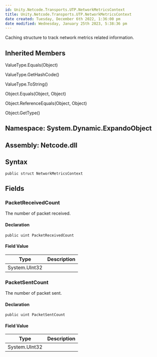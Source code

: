 ```yaml
---
id: Unity.Netcode.Transports.UTP.NetworkMetricsContext
title: Unity.Netcode.Transports.UTP.NetworkMetricsContext
date created: Tuesday, December 6th 2022, 1:36:00 pm
date modified: Wednesday, January 25th 2023, 5:38:36 pm
---
```


<div class="markdown level0 summary">

Caching structure to track network metrics related information.

</div>

<div class="markdown level0 conceptual">

</div>

<div class="inheritedMembers">

## Inherited Members

<div>

ValueType.Equals(Object)

</div>

<div>

ValueType.GetHashCode()

</div>

<div>

ValueType.ToString()

</div>

<div>

Object.Equals(Object, Object)

</div>

<div>

Object.ReferenceEquals(Object, Object)

</div>

<div>

Object.GetType()

</div>

</div>

## **Namespace**: System.Dynamic.ExpandoObject

## **Assembly**: Netcode.dll

## Syntax

``` lang-csharp
public struct NetworkMetricsContext
```

## Fields

### PacketReceivedCount

<div class="markdown level1 summary">

The number of packet received.

</div>

<div class="markdown level1 conceptual">

</div>

#### Declaration

``` lang-csharp
public uint PacketReceivedCount
```

#### Field Value

| Type          | Description |
|---------------|-------------|
| System.UInt32 |             |

### PacketSentCount

<div class="markdown level1 summary">

The number of packet sent.

</div>

<div class="markdown level1 conceptual">

</div>

#### Declaration

``` lang-csharp
public uint PacketSentCount
```

#### Field Value

| Type          | Description |
|---------------|-------------|
| System.UInt32 |             |
